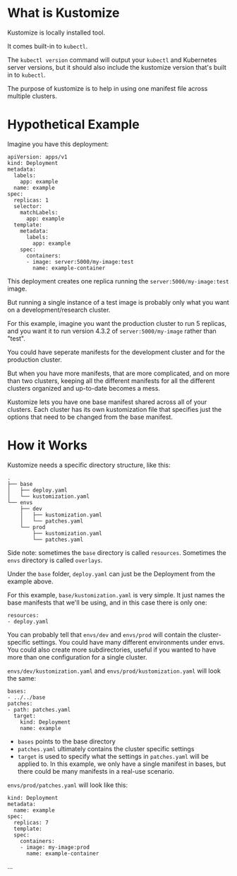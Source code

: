 # What is Kustomize

Kustomize is locally installed tool.

It comes built-in to `kubectl`.

The `kubectl version` command will output your `kubectl` and Kubernetes server versions, but it should also include the kustomize version that's built in to `kubectl`.

The purpose of kustomize is to help in using one manifest file across multiple clusters.

# Hypothetical Example

Imagine you have this deployment:
```
apiVersion: apps/v1
kind: Deployment
metadata:
  labels:
    app: example
  name: example
spec:
  replicas: 1
  selector:
    matchLabels:
      app: example
  template:
    metadata:
      labels:
        app: example
    spec:
      containers:
      - image: server:5000/my-image:test
        name: example-container
```

This deployment creates one replica running the `server:5000/my-image:test` image.

But running a single instance of a test image is probably only what you want on a development/research cluster.

For this example, imagine you want the production cluster to run 5 replicas, and you want it to run version 4.3.2 of `server:5000/my-image` rather than "test".

You could have seperate manifests for the development cluster and for the production cluster.

But when you have more manifests, that are more complicated, and on more than two clusters, keeping all the different manifests for all the different clusters organized and up-to-date becomes a mess.

Kustomize lets you have one base manifest shared across all of your clusters. Each cluster has its own kustomization file that specifies just the options that need to be changed from the base manifest.

# How it Works

Kustomize needs a specific directory structure, like this:
```
.
├── base
│   ├── deploy.yaml
│   └── kustomization.yaml
└── envs
    ├── dev
    │   ├── kustomization.yaml
    │   └── patches.yaml
    └── prod
        ├── kustomization.yaml
        └── patches.yaml
```

Side note: sometimes the `base` directory is called `resources`. Sometimes the `envs` directory is called `overlays`.

Under the `base` folder, `deploy.yaml` can just be the Deployment from the example above.

For this example, `base/kustomization.yaml` is very simple. It just names the base manifests that we'll be using, and in this case there is only one:
```
resources:
- deploy.yaml
```

You can probably tell that `envs/dev` and `envs/prod` will contain the cluster-specific settings. You could have many different environments under envs. You could also create more subdirectories, useful if you wanted to have more than one configuration for a single cluster.

`envs/dev/kustomization.yaml` and `envs/prod/kustomization.yaml` will look the same:
```
bases:
- ../../base
patches:
- path: patches.yaml
  target:
    kind: Deployment
    name: example
```

- `bases` points to the base directory
- `patches.yaml` ultimately contains the cluster specific settings
- `target` is used to specify what the settings in `patches.yaml` will be applied to. In this example, we only have a single manifest in bases, but there could be many manifests in a real-use scenario.

`envs/prod/patches.yaml` will look like this:
```
kind: Deployment
metadata:
  name: example
spec:
  replicas: 7
  template:
  spec:
    containers:
    - image: my-image:prod
      name: example-container
```

...